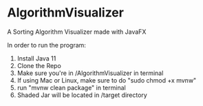 # AlgorithmVisualizer
A Sorting Algorithm Visualizer made with JavaFX

In order to run the program:
  1. Install Java 11
  2. Clone the Repo
  3. Make sure you're in /AlgorithmVisualizer in terminal
  4. If using Mac or Linux, make sure to do "sudo chmod +x mvnw"
  5. run "mvnw clean package" in terminal
  6. Shaded Jar will be located in /target directory
